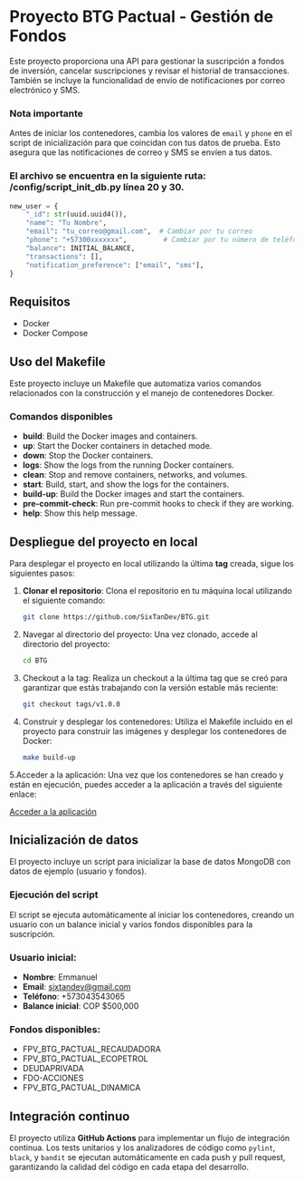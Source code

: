# Proyecto BTG Pactual - Gestión de Fondos

Este proyecto proporciona una API para gestionar la suscripción a fondos de inversión, cancelar suscripciones y revisar el historial de transacciones. También se incluye la funcionalidad de envío de notificaciones por correo electrónico y SMS.

### Nota importante

Antes de iniciar los contenedores, cambia los valores de `email` y `phone` en el script de inicialización para que coincidan con tus datos de prueba. Esto asegura que las notificaciones de correo y SMS se envíen a tus datos.

### El archivo se encuentra en la siguiente ruta: /config/script_init_db.py línea 20 y 30.

```python
new_user = {
    "_id": str(uuid.uuid4()),
    "name": "Tu Nombre",
    "email": "tu_correo@gmail.com",  # Cambiar por tu correo
    "phone": "+57300xxxxxxx",         # Cambiar por tu número de teléfono
    "balance": INITIAL_BALANCE,
    "transactions": [],
    "notification_preference": ["email", "sms"],
}
```

## Requisitos

- Docker
- Docker Compose

## Uso del Makefile

Este proyecto incluye un Makefile que automatiza varios comandos relacionados con la construcción y el manejo de contenedores Docker.

### Comandos disponibles

- **build**: Build the Docker images and containers.
- **up**: Start the Docker containers in detached mode.
- **down**: Stop the Docker containers.
- **logs**: Show the logs from the running Docker containers.
- **clean**: Stop and remove containers, networks, and volumes.
- **start**: Build, start, and show the logs for the containers.
- **build-up**: Build the Docker images and start the containers.
- **pre-commit-check**: Run pre-commit hooks to check if they are working.
- **help**: Show this help message.

## Despliegue del proyecto en local

Para desplegar el proyecto en local utilizando la última **tag** creada, sigue los siguientes pasos:

1. **Clonar el repositorio**:
   Clona el repositorio en tu máquina local utilizando el siguiente comando:

   ```bash
   git clone https://github.com/SixTanDev/BTG.git
   ```
2. Navegar al directorio del proyecto: Una vez clonado, accede al directorio del proyecto:
   ```bash
   cd BTG
   ```
3. Checkout a la tag: Realiza un checkout a la última tag que se creó para garantizar que estás trabajando con la versión estable más reciente:
    ```bash
   git checkout tags/v1.0.0
   ```
4. Construir y desplegar los contenedores: Utiliza el Makefile incluido en el proyecto para construir las imágenes y desplegar los contenedores de Docker:
    ```bash
   make build-up
   ```
5.Acceder a la aplicación:
Una vez que los contenedores se han creado y están en ejecución, puedes acceder a la aplicación a través del siguiente enlace:

[Acceder a la aplicación](http://0.0.0.0:8000/)


## Inicialización de datos

El proyecto incluye un script para inicializar la base de datos MongoDB con datos de ejemplo (usuario y fondos).

### Ejecución del script

El script se ejecuta automáticamente al iniciar los contenedores, creando un usuario con un balance inicial y varios fondos disponibles para la suscripción.

### Usuario inicial:

- **Nombre**: Emmanuel
- **Email**: sixtandev@gmail.com
- **Teléfono**: +573043543065
- **Balance inicial**: COP $500,000

### Fondos disponibles:

- FPV_BTG_PACTUAL_RECAUDADORA
- FPV_BTG_PACTUAL_ECOPETROL
- DEUDAPRIVADA
- FDO-ACCIONES
- FPV_BTG_PACTUAL_DINAMICA

## Integración continuo

El proyecto utiliza **GitHub Actions** para implementar un flujo de integración continua. Los tests unitarios y los analizadores de código como `pylint`, `black`, y `bandit` se ejecutan automáticamente en cada push y pull request, garantizando la calidad del código en cada etapa del desarrollo.
